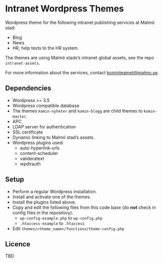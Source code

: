 Intranet Wordpress Themes
=============
Wordpress theme for the following intranet publishing services at Malmö stad:
* Blog
* News
* HR, help texts to the HR system.

The themes are using Malmö stads’s intranet global assets, see the repo `intranet-assets`.

For more information about the services, contact kominteamet@malmo.se.

## Dependencies
* Wordpress >= 3.5
* Wordpress compatible database
* The themes `komin-nyheter` and `komin-blogg` are child themes to `komin-master`.
* APC
* LDAP server for authentication
* SSL certificate
* Dynamic linking to Malmö stad’s assets.
* Wordpress plugins used:
  * auto-hyperlink-urls
  * content-scheduler
  * valideratext
  * wpdirauth

## Setup
* Perform a regular Wordpress installation.
* Install and activate one of the themes.
* Install the plugins listed above.
* Copy and edit the following files from this code base (do __not__ check in config files in the repository):
  * `wp-config-example.php` to `wp-config.php`
  * `.htaccess-example` to `.htaccess`
* Edit `themes/<theme_name>/functions/theme-config.php`

## Licence
TBD
